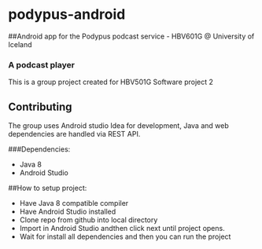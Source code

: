 # podypus-android

##Android app for the Podypus podcast service - HBV601G @ University of Iceland<br>

### A podcast player
This is a group project created for HBV501G Software project 2<br>

## Contributing
The group uses Android studio Idea for development, Java and web dependencies are handled via REST API.<br>

###Dependencies:
- Java 8<br>
- Android Studio<br>

##How to setup project:
- Have Java 8 compatible compiler<br>
- Have Android Studio installed<br>
- Clone repo from github into local directory<br>
- Import in Android Studio andthen click next until project opens.<br>
- Wait for install all dependencies and then you can run the project<br>
